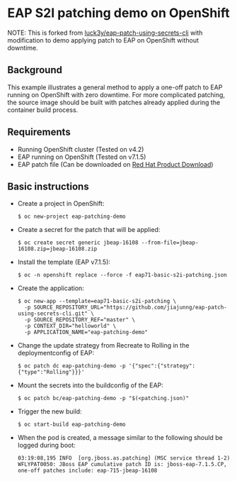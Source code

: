 EAP S2I patching demo on OpenShift
============================================================
NOTE: This is forked from [luck3y/eap-patch-using-secrets-cli](https://github.com/luck3y/eap-patch-using-secrets-cli) with modification to demo applying patch to EAP on OpenShift without downtime.

## Background
This example illustrates a general method to apply a one-off patch to EAP running on OpenShift with zero downtime. For more complicated patching, the source image should be built with patches already applied during the container build process.

## Requirements

- Running OpenShift cluster (Tested on v4.2)
- EAP running on OpenShift (Tested on v7.1.5)
- EAP patch file (Can be downloaded on [Red Hat Product Download](https://access.redhat.com/downloads/))

## Basic instructions

- Create a project in OpenShift:

  ```$ oc new-project eap-patching-demo ```

- Create a secret for the patch that will be applied:

  ```$ oc create secret generic jbeap-16108 --from-file=jbeap-16108.zip=jbeap-16108.zip```

- Install the template (EAP v7.1.5):
    ``` 
    $ oc -n openshift replace --force -f eap71-basic-s2i-patching.json

- Create the application:
     ```
     $ oc new-app --template=eap71-basic-s2i-patching \
       -p SOURCE_REPOSITORY_URL="https://github.com/jiajunng/eap-patch-using-secrets-cli.git" \
       -p SOURCE_REPOSITORY_REF="master" \
       -p CONTEXT_DIR="helloworld" \
       -p APPLICATION_NAME="eap-patching-demo" 

- Change the update strategy from Recreate to Rolling in the deploymentconfig of EAP: 
    ```
    $ oc patch dc eap-patching-demo -p '{"spec":{"strategy":{"type":"Rolling"}}}'
    
- Mount the secrets into the buildconfig of the EAP:
    ```
    $ oc patch bc/eap-patching-demo -p "$(<patching.json)"

- Trigger the new build:
    ```
    $ oc start-build eap-patching-demo 
  
- When the pod is created, a message similar to the following should be logged during boot: 
    ``` 
    03:19:08,195 INFO  [org.jboss.as.patching] (MSC service thread 1-2) WFLYPAT0050: JBoss EAP cumulative patch ID is: jboss-eap-7.1.5.CP, one-off patches include: eap-715-jbeap-16108
